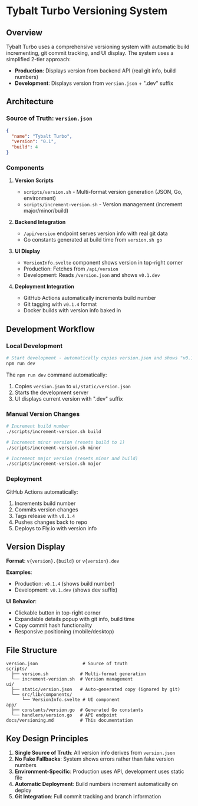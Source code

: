 # Tybalt Turbo Versioning System

## Overview

Tybalt Turbo uses a comprehensive versioning system with automatic build incrementing, git commit tracking, and UI display. The system uses a simplified 2-tier approach:

- **Production**: Displays version from backend API (real git info, build numbers)
- **Development**: Displays version from `version.json` + ".dev" suffix

## Architecture

### Source of Truth: `version.json`

```json
{
  "name": "Tybalt Turbo",
  "version": "0.1",
  "build": 4
}
```

### Components

1. **Version Scripts**
   - `scripts/version.sh` - Multi-format version generation (JSON, Go, environment)
   - `scripts/increment-version.sh` - Version management (increment major/minor/build)

2. **Backend Integration**
   - `/api/version` endpoint serves version info with real git data
   - Go constants generated at build time from `version.sh go`

3. **UI Display**
   - `VersionInfo.svelte` component shows version in top-right corner
   - Production: Fetches from `/api/version`
   - Development: Reads `/version.json` and shows `v0.1.dev`

4. **Deployment Integration**
   - GitHub Actions automatically increments build number
   - Git tagging with `v0.1.4` format
   - Docker builds with version info baked in

## Development Workflow

### Local Development

```bash
# Start development - automatically copies version.json and shows "v0.1.dev"
npm run dev
```

The `npm run dev` command automatically:

1. Copies `version.json` to `ui/static/version.json`
2. Starts the development server
3. UI displays current version with ".dev" suffix

### Manual Version Changes

```bash
# Increment build number
./scripts/increment-version.sh build

# Increment minor version (resets build to 1)
./scripts/increment-version.sh minor

# Increment major version (resets minor and build)
./scripts/increment-version.sh major
```

### Deployment

GitHub Actions automatically:

1. Increments build number
2. Commits version changes
3. Tags release with `v0.1.4`
4. Pushes changes back to repo
5. Deploys to Fly.io with version info

## Version Display

**Format**: `v{version}.{build}` or `v{version}.dev`

**Examples**:

- Production: `v0.1.4` (shows build number)
- Development: `v0.1.dev` (shows dev suffix)

**UI Behavior**:

- Clickable button in top-right corner
- Expandable details popup with git info, build time
- Copy commit hash functionality
- Responsive positioning (mobile/desktop)

## File Structure

```
version.json                 # Source of truth
scripts/
  ├── version.sh            # Multi-format generation
  └── increment-version.sh  # Version management
ui/
  ├── static/version.json   # Auto-generated copy (ignored by git)
  └── src/lib/components/
      └── VersionInfo.svelte # UI component
app/
  ├── constants/version.go  # Generated Go constants
  └── handlers/version.go   # API endpoint
docs/versioning.md          # This documentation
```

## Key Design Principles

1. **Single Source of Truth**: All version info derives from `version.json`
2. **No Fake Fallbacks**: System shows errors rather than fake version numbers
3. **Environment-Specific**: Production uses API, development uses static file
4. **Automatic Deployment**: Build numbers increment automatically on deploy
5. **Git Integration**: Full commit tracking and branch information
